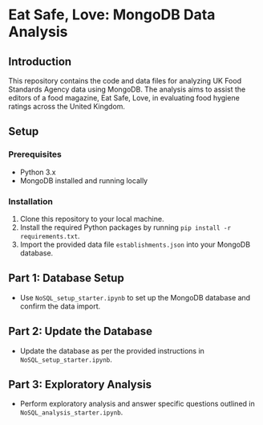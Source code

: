 # Eat Safe, Love: MongoDB Data Analysis

## Introduction
This repository contains the code and data files for analyzing UK Food Standards Agency data using MongoDB. The analysis aims to assist the editors of a food magazine, Eat Safe, Love, in evaluating food hygiene ratings across the United Kingdom.

## Setup
### Prerequisites
- Python 3.x
- MongoDB installed and running locally

### Installation
1. Clone this repository to your local machine.
2. Install the required Python packages by running `pip install -r requirements.txt`.
3. Import the provided data file `establishments.json` into your MongoDB database.

## Part 1: Database Setup
- Use `NoSQL_setup_starter.ipynb` to set up the MongoDB database and confirm the data import.

## Part 2: Update the Database
- Update the database as per the provided instructions in `NoSQL_setup_starter.ipynb`.

## Part 3: Exploratory Analysis
- Perform exploratory analysis and answer specific questions outlined in `NoSQL_analysis_starter.ipynb`.
